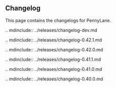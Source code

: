 Changelog
-------------

This page contains the changelogs for PennyLane.

.. mdinclude:: ../releases/changelog-dev.md

.. mdinclude:: ../releases/changelog-0.42.1.md

.. mdinclude:: ../releases/changelog-0.42.0.md

.. mdinclude:: ../releases/changelog-0.41.1.md

.. mdinclude:: ../releases/changelog-0.41.0.md

.. mdinclude:: ../releases/changelog-0.40.0.md
